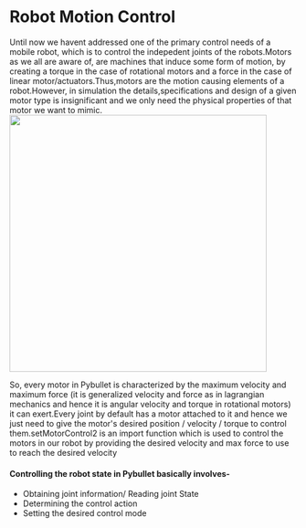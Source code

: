 # Robot Motion Control

Until now we havent addressed one of the primary control needs of a mobile robot, which is to control the indepedent joints of the robots.Motors as we all are aware of, are machines that induce some form of motion, by creating a torque in the case of rotational motors and a force in the case of linear motor/actuators.Thus,motors are the motion causing elements of a robot.However, in simulation the details,specifications and design of a given motor type is insignificant and we only need the physical properties of that motor we want to mimic.                                                                       
                                   <img src="https://user-images.githubusercontent.com/88087656/128511757-72278964-4ee9-408b-9b1f-def5eb93ba8c.gif" width="450" height="450" />

        
                                 
So, every motor in Pybullet is characterized by the maximum velocity and maximum force (it is generalized velocity and force as in lagrangian mechanics and hence it is angular velocity and torque in rotational motors) it can exert.Every joint by default has a motor attached to it and hence we just need to give the motor's desired position / velocity / torque to control them.setMotorControl2 is an import function which is used to control the motors in our robot by providing the desired velocity and max force to use to reach the desired velocity

#### Controlling the robot state in Pybullet basically involves-
- Obtaining joint information/ Reading joint State
- Determining the control action
- Setting the desired control mode




                                                
 
                                                 
                                                 
                                                 
                                                 

